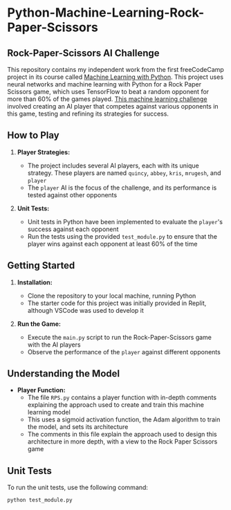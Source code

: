 # Python-Machine-Learning-Rock-Paper-Scissors
## Rock-Paper-Scissors AI Challenge

This repository contains my independent work from the first freeCodeCamp project in its course called [Machine Learning with Python](https://www.freecodecamp.org/learn/machine-learning-with-python/). This project uses neural networks and machine learning with Python for a Rock Paper Scissors game, which uses TensorFlow to beat a random opponent for more than 60% of the games played. [This machine learning challenge](https://www.freecodecamp.org/learn/machine-learning-with-python/machine-learning-with-python-projects/rock-paper-scissors) involved creating an AI player that competes against various opponents in this game, testing and refining its strategies for success. 

## How to Play

1. **Player Strategies:**
   - The project includes several AI players, each with its unique strategy. These players are named `quincy`, `abbey`, `kris`, `mrugesh`, and `player`
   - The `player` AI is the focus of the challenge, and its performance is tested against other opponents

2. **Unit Tests:**
   - Unit tests in Python have been implemented to evaluate the `player`'s success against each opponent
   - Run the tests using the provided `test_module.py` to ensure that the player wins against each opponent at least 60% of the time

## Getting Started

1. **Installation:**
   - Clone the repository to your local machine, running Python
   - The starter code for this project was initially provided in Replit, although VSCode was used to develop it

2. **Run the Game:**
   - Execute the `main.py` script to run the Rock-Paper-Scissors game with the AI players
   - Observe the performance of the `player` against different opponents

## Understanding the Model

- **Player Function:**
  - The file `RPS.py` contains a player function with in-depth comments explaining the approach used to create and train this machine learning model
  - This uses a sigmoid activation function, the Adam algorithm to train the model, and sets its architecture
  - The comments in this file explain the approach used to design this architecture in more depth, with a view to the Rock Paper Scissors game

## Unit Tests

To run the unit tests, use the following command:

```bash
python test_module.py
